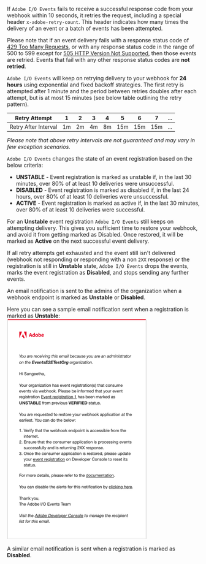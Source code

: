 If `Adobe I/O Events` fails to receive a successful response code from your webhook within 10 seconds, it retries the request, including a special header `x-adobe-retry-count`. This header indicates how many times the delivery of an event or a batch of events has been attempted.

<InlineAlert variant="info" slots="text"/>

Please note that if an event delivery fails with a response status code of [429 Too Many Requests](https://developer.mozilla.org/en-US/docs/Web/HTTP/Status/429), or with any response status code in the range of 500 to 599 except for [505 HTTP Version Not Supported](https://developer.mozilla.org/en-US/docs/Web/HTTP/Status/505), then those events are retried. Events that fail with any other response status codes are **not retried**.

`Adobe I/O Events` will keep on retrying delivery to your webhook for **24 hours** using exponential and fixed backoff strategies. The first retry is attempted after 1 minute and the period between retries doubles after each attempt, but is at most 15 minutes (see below table outlining the retry pattern).
<br/>

| Retry Attempt        | 1  | 2  | 3  | 4  | 5   | 6   | 7   | ... |
|----------------------|----|----|----|----|-----|-----|-----|-----|
| Retry After Interval | 1m | 2m | 4m | 8m | 15m | 15m | 15m | ... |

*Please note that above retry intervals are not guaranteed and may vary in few exception scenarios.*

`Adobe I/O Events` changes the state of an event registration based on the below criteria:

 - **UNSTABLE** - Event registration is marked as unstable if, in the last 30 minutes, over 80% of at least 10 deliveries were unsuccessful.
 - **DISABLED** - Event registration is marked as disabled if, in the last 24 hours, over 80% of at least 10 deliveries were unsuccessful.
 - **ACTIVE**  - Event registration is marked as active if, in the last 30 minutes, over 80% of at least 10 deliveries were successful.

For an **Unstable** event registration `Adobe I/O Events` still keeps on attempting delivery. This gives you sufficient time to restore your webhook, and avoid it from getting marked as Disabled. Once restored, it will be marked as **Active** on the next successful event delivery.

If all retry attempts get exhausted and the event still isn't delivered (webhook not responding or responding with a non `2XX` response) or the registration is still in **Unstable** state, `Adobe I/O Events` drops the events, marks the event registration as **Disabled**, and stops sending any further events.

An email notification is sent to the admins of the organization when a webhook endpoint is marked as **Unstable** or **Disabled**.

Here you can see a sample email notification sent when a registration is marked as **Unstable**:
![Unstable Event Registration Email Notification](https://raw.githubusercontent.com/AdobeDocs/adobe-io-events/main/src/pages/guides/img/email-verified-unstable.png "Unstable Event Registration Email Notification")

A similar email notification is sent when a registration is marked as **Disabled**.
